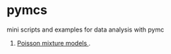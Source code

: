 pymcs
=====

mini scripts and examples for data analysis with pymc


1. [Poisson mixture models ](./src/poisson_mixtures.ipynb). 


